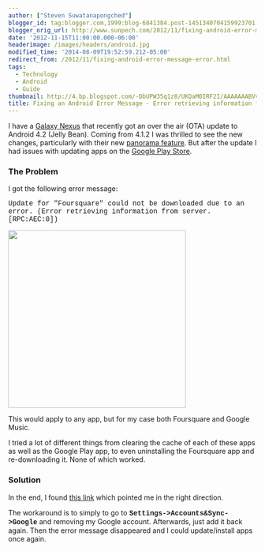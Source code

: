 ```yaml
---
author: ["Steven Suwatanapongched"]
blogger_id: tag:blogger.com,1999:blog-6841384.post-1451340704159923701
blogger_orig_url: http://www.sunpech.com/2012/11/fixing-android-error-message-error.html
date: '2012-11-15T11:00:00.000-06:00'
headerimage: /images/headers/android.jpg
modified_time: '2014-08-09T19:52:59.212-05:00'
redirect_from: /2012/11/fixing-android-error-message-error.html
tags:
  - Technology
  - Android
  - Guide
thumbnail: http://4.bp.blogspot.com/-DbUPW35q1z8/UKQaM0IRF2I/AAAAAAABVvg/ZrAWFQtepXc/s600/A7j94bVCYAI6WZd.png-large.jpg
title: Fixing an Android Error Message - Error retrieving information from server
---
```



I have a <a href="http://en.wikipedia.org/wiki/Galaxy_Nexus">Galaxy Nexus</a> that recently got an over the air (OTA) update to Android 4.2 (Jelly Bean). Coming from 4.1.2 I was thrilled to see the new changes, particularly with their new <a href="http://bgr.com/2012/11/02/android-4-2-ported-galaxy-nexus-photo-sphere/">panorama feature</a>. But after the update I had issues with updating apps on the <a href="https://play.google.com/store">Google Play Store</a>.

### The Problem

I got the following error message:

<span style="font-family: Courier New, Courier, monospace;">Update for "Foursquare" could not be downloaded due to an error. (Error retrieving information from server. [RPC:AEC:0])</span>

<img   border="0" src="http://4.bp.blogspot.com/-DbUPW35q1z8/UKQaM0IRF2I/AAAAAAABVvg/ZrAWFQtepXc/s400/A7j94bVCYAI6WZd.png-large.jpg" alt=""  width="360" />

This would apply to any app, but for my case both Foursquare and Google Music.

I tried a lot of different things from clearing the cache of each of these apps as well as the Google Play app, to even uninstalling the Foursquare app and re-downloading it. None of which worked.

### Solution

In the end, I found <a href="http://blogs.bytecode.com.au/glen/2012/08/02/nexus-play-weirdness-error-retrieving-information-from-server-rpc-aec0.html">this link</a> which pointed me in the right direction.

The workaround is to simply to go to <span style="font-family: Courier New, Courier, monospace;"><b>Settings-&gt;Accounts&amp;Sync-&gt;Google</b></span> and removing my Google account. Afterwards, just add it back again. Then the error message disappeared and I could update/install apps once again.